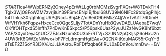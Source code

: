 $START$lca4WWpERNZyZOney4pErWtLLg0rbMCMziSvgrFXQr+W8TDvkTH4Tglx3WjO8FoWZM7zvrjBuY39FSm4ENpIBjfbul68UV39M6NIFc29tdqSgPlhjc54TInlus30r/qIhIngjURPQNcd+Bhj4EZ/oI8eiO9bFMkZAQjVreTvAi1T76DimHWfVHYkh6Fqpz+HxceCce0QgcSLIjy7TotADnYruHb3Qw/DAELUAebaE7wqVOKflfOHTpxdS5lnffh7P4DwKnESkpcS/P56psk6UaaP2yuJUZzNwGK8hf6bztVAF/30yxDeyJQ1UCZZEJsxNzum80U3bErRTVj+SzUNN2pQKljsj26oHxU2n4UW3rK8QWZeNWwx+jbF7FcLdrngmHgtEAa+0QDNXItKduMAG55rCqY+BaTsEF2Z1SoYR3l3XVJxJuLkAxroJRbFDffzqba6flRUL0aBDn9orJmnDw==$END$